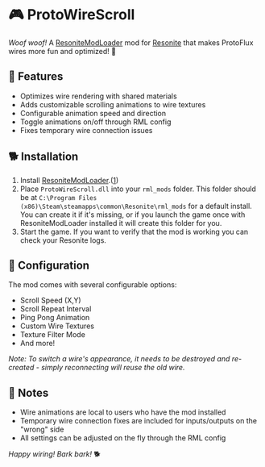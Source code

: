 # 🎮 ProtoWireScroll

*Woof woof!* A [ResoniteModLoader](https://github.com/resonite-modding-group/ResoniteModLoader) mod for [Resonite](https://resonite.com/) that makes ProtoFlux wires more fun and optimized! 🐾

## 🦴 Features

- Optimizes wire rendering with shared materials
- Adds customizable scrolling animations to wire textures
- Configurable animation speed and direction
- Toggle animations on/off through RML config
- Fixes temporary wire connection issues

## 🐕 Installation

1. Install [ResoniteModLoader](https://github.com/resonite-modding-group/ResoniteModLoader).([1](https://github.com/resonite-modding-group/ResoniteModLoader/wiki/Installation))
2. Place `ProtoWireScroll.dll` into your `rml_mods` folder. This folder should be at `C:\Program Files (x86)\Steam\steamapps\common\Resonite\rml_mods` for a default install. You can create it if it's missing, or if you launch the game once with ResoniteModLoader installed it will create this folder for you.
3. Start the game. If you want to verify that the mod is working you can check your Resonite logs.

## 🎾 Configuration

The mod comes with several configurable options:

- Scroll Speed (X,Y)
- Scroll Repeat Interval
- Ping Pong Animation
- Custom Wire Textures
- Texture Filter Mode
- And more!

*Note: To switch a wire's appearance, it needs to be destroyed and re-created - simply reconnecting will reuse the old wire.*

## 🐾 Notes

- Wire animations are local to users who have the mod installed
- Temporary wire connection fixes are included for inputs/outputs on the "wrong" side
- All settings can be adjusted on the fly through the RML config

*Happy wiring! Bark bark!* 🐕
